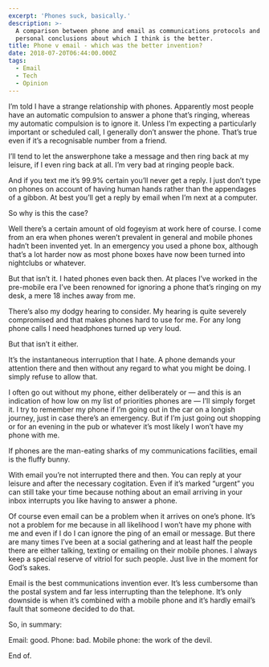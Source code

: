 ```yaml
---
excerpt: 'Phones suck, basically.'
description: >-
  A comparison between phone and email as communications protocols and some very
  personal conclusions about which I think is the better.
title: Phone v email - which was the better invention?
date: 2018-07-20T06:44:00.000Z
tags:
  - Email
  - Tech
  - Opinion
---
```

I’m told I have a strange relationship with phones. Apparently most people have an automatic compulsion to answer a phone that’s ringing, whereas my automatic compulsion is to ignore it. Unless I’m expecting a particularly important or scheduled call, I generally don’t answer the phone. That’s true even if it’s a recognisable number  from a friend.

I’ll tend to let the answerphone take a message and then ring back at my leisure, if I even ring back at all. I’m very bad at ringing people back.

And if you text me it’s 99.9% certain you’ll never get a reply. I just don’t type on phones on account of having human hands rather than the appendages of a gibbon. At best you’ll get a reply by email when I’m next at a computer.

So why is this the case?

Well there’s a certain amount of old fogeyism at work here of course. I come from an era when phones weren’t prevalent in general and mobile phones hadn’t been invented yet. In an emergency you used a phone box, although that’s a lot harder now as most phone boxes have now been turned into nightclubs or whatever.

But that isn’t it. I hated phones even back then. At places I’ve worked in the pre-mobile era I’ve been renowned for ignoring a phone that’s ringing on my desk, a mere 18 inches away from me.

There’s also my dodgy hearing to consider. My hearing is quite severely compromised and that makes phones hard to use for me. For any long phone calls I need headphones turned up very loud.

But that isn’t it either.

It’s the instantaneous interruption that I hate. A phone demands your attention there and then without any regard to what you might be doing. I simply refuse to allow that.

I often go out without my phone, either deliberately or — and this is an indication of how low on my list of priorities phones are — I’ll simply forget it. I try to remember my phone if I’m going out in the car on a longish journey, just in case there’s an emergency. But if I’m just going out shopping or for an evening in the pub or whatever it’s most likely I won’t have my phone with me.

If phones are the man-eating sharks of my communications facilities, email is the fluffy bunny.

With email you’re not interrupted there and then. You can reply at your leisure and after the necessary cogitation. Even if it’s marked “urgent” you can still take your time because nothing about an email arriving in your inbox interrupts you like having to answer a phone.

Of course even email can be a problem when it arrives on one’s phone. It’s not a problem for me because in all likelihood I won’t have my phone with me and even if I do I can ignore the ping of an email or message. But there are many times I’ve been at a social gathering and at least half the people there are either talking, texting or emailing on their mobile phones. I always keep a special reserve of vitriol for such people. Just live in the moment for God’s sakes.

Email is the best communications invention ever. It’s less cumbersome than the postal system and far less interrupting than the telephone. It’s only downside is when it’s combined with a mobile phone and it’s hardly email’s fault that someone decided to do that.

So, in summary:

Email: good.
Phone: bad.
Mobile phone: the work of the devil.

End of.


